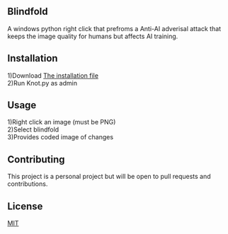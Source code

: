 ## Blindfold
A windows python right click that prefroms a Anti-AI adverisal attack that keeps the image quality for humans but affects AI training.

## Installation
1)Download [The installation file](https://github.com/Naif-W-Alharthi/Blindfold/tree/main/current_live_build) <br />
2)Run Knot.py as admin


## Usage

1)Right click an image (must be PNG)<br />
2)Select blindfold<br />
3)Provides coded image of changes


## Contributing

This project is a personal project but will be open to pull requests and contributions. 

## License

[MIT](https://choosealicense.com/licenses/mit/)
